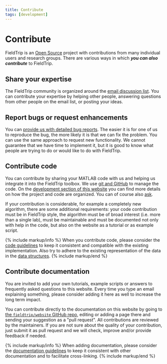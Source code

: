 ```yaml
---
title: Contribute
tags: [development]
---
```


# Contribute

FieldTrip is an [Open Source](http://www.opensource.org) project with contributions from many individual users and research groups. There are various ways in which **_you can also contribute_** to FieldTrip.

## Share your expertise

The FieldTrip community is organized around the [email discussion list](/discussion_list). You can contribute your expertise by helping other people, answering questions from other people on the email list, or posting your ideas.

## Report bugs or request enhancements

You can [provide us with detailed bug reports](/bugzilla). The easier it is for one of us to reproduce the bug, the more likely it is that we can fix the problem. You can use the same approach to request new functionality. We cannot guarantee that we have time to implement it, but it is good to know what people are trying to do or would like to do with FieldTrip.

## Contribute code

You can contribute by sharing your MATLAB code with us and helping us integrate it into the FieldTrip toolbox. We use [git and GitHub](/development/git) to manage the code. On the [development section of this website](/development) you can find more details on how the project and code are organized. You can of course also [ask](/contact).

If your contribution is considerable, for example a completely new algorithm, there are some additional requirements: your code contribution must be in FieldTrip style, the algorithm must be of broad interest (i.e. more than a single lab), must be maintainable and must be documented not only with help in the code, but also on the website as a tutorial or as example script.

{% include markup/info %}
When you contribute code, please consider the [code guidelines](/development/guideline/code) to keep it consistent and compatible with the existing implementation. Also try to adhere to the existing representation of the data in the [data structures](/faq/how_are_the_various_data_structures_defined).
{% include markup/end %}

## Contribute documentation

You are invited to add your own tutorials, example scripts or answers to frequently asked questions to this website. Every time you type an email explaining something, please consider adding it here as well to increase the long term impact.

You can contribute directly to the documentation on this website by going to [the `fieldtrip/website` GitHub repo](https://github.com/fieldtrip/website), editing or adding a page there and sending your suggestion as a "pull request". All contributions are reviewed by the maintainers. If you are not sure about the quality of your contribution, just submit it as pull request and we will check, improve and/or provide feedback if needed.

{% include markup/info %}
When adding documentation, please consider the [documentation guidelines](/development/guideline/documentation) to keep it consistent with other documentation and to facilitate cross-linking.
{% include markup/end %}
